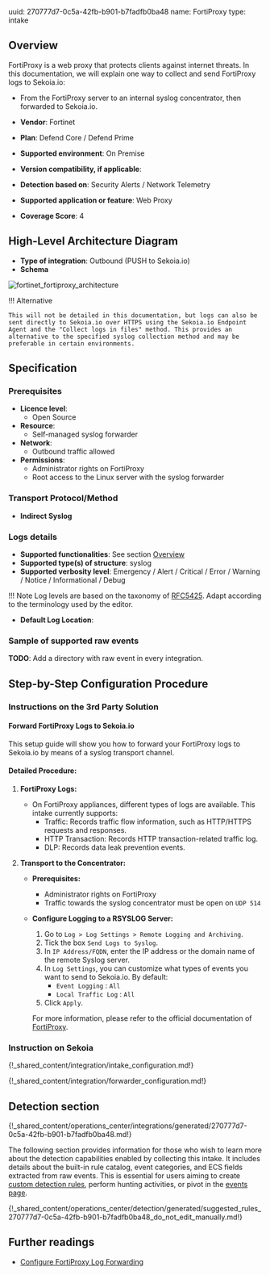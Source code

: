 uuid: 270777d7-0c5a-42fb-b901-b7fadfb0ba48
name: FortiProxy
type: intake

## Overview

FortiProxy is a web proxy that protects clients against internet threats.
In this documentation, we will explain one way to collect and send FortiProxy logs to Sekoia.io:
- From the FortiProxy server to an internal syslog concentrator, then forwarded to Sekoia.io.

- **Vendor**: Fortinet
- **Plan**: Defend Core / Defend Prime
- **Supported environment**: On Premise
- **Version compatibility, if applicable**:
- **Detection based on**: Security Alerts / Network Telemetry
- **Supported application or feature**: Web Proxy
- **Coverage Score**: 4

## High-Level Architecture Diagram

- **Type of integration**: Outbound (PUSH to Sekoia.io)
- **Schema**

![fortinet_fortiproxy_architecture](/assets/integration/fortinet_fortiproxy_architecture.png)

!!! Alternative

    This will not be detailed in this documentation, but logs can also be sent directly to Sekoia.io over HTTPS using the Sekoia.io Endpoint Agent and the "Collect logs in files" method. This provides an alternative to the specified syslog collection method and may be preferable in certain environments.

## Specification

### Prerequisites

- **Licence level**:
    - Open Source
- **Resource**:
    - Self-managed syslog forwarder
- **Network**:
    - Outbound traffic allowed
- **Permissions**:
    - Administrator rights on FortiProxy
    - Root access to the Linux server with the syslog forwarder

### Transport Protocol/Method

- **Indirect Syslog**

### Logs details

- **Supported functionalities**: See section [Overview](#overview)
- **Supported type(s) of structure**: syslog
- **Supported verbosity level**: Emergency / Alert / Critical / Error / Warning / Notice / Informational / Debug

!!! Note
    Log levels are based on the taxonomy of [RFC5425](https://datatracker.ietf.org/doc/html/rfc5424). Adapt according to the terminology used by the editor.

- **Default Log Location**:

### Sample of supported raw events

**TODO**: Add a directory with raw event in every integration.

## Step-by-Step Configuration Procedure

### Instructions on the 3rd Party Solution

#### Forward FortiProxy Logs to Sekoia.io

This setup guide will show you how to forward your FortiProxy logs to Sekoia.io by means of a syslog transport channel.

#### Detailed Procedure:

1. **FortiProxy Logs:**
    - On FortiProxy appliances, different types of logs are available. This intake currently supports:
      - Traffic: Records traffic flow information, such as HTTP/HTTPS requests and responses.
      - HTTP Transaction: Records HTTP transaction-related traffic log.
      - DLP: Records data leak prevention events.

2. **Transport to the Concentrator:**

    - **Prerequisites:**
      - Administrator rights on FortiProxy
      - Traffic towards the syslog concentrator must be open on `UDP 514`

    - **Configure Logging to a RSYSLOG Server:**

      1. Go to `Log > Log Settings > Remote Logging and Archiving`.
      2. Tick the box `Send Logs to Syslog`.
      3. In `IP Address/FQDN`, enter the IP address or the domain name of the remote Syslog server.
      4. In `Log Settings`, you can customize what types of events you want to send to Sekoia.io. By default:
         - `Event Logging` : `All`
         - `Local Traffic Log` : `All`
      5. Click `Apply`.

      For more information, please refer to the official documentation of [FortiProxy](https://docs.fortinet.com/document/fortiproxy/7.0.0/administration-guide/707542/log-settings#Log_Settings).

### Instruction on Sekoia

{!_shared_content/integration/intake_configuration.md!}

{!_shared_content/integration/forwarder_configuration.md!}

## Detection section

{!_shared_content/operations_center/integrations/generated/270777d7-0c5a-42fb-b901-b7fadfb0ba48.md!}

The following section provides information for those who wish to learn more about the detection capabilities enabled by collecting this intake. It includes details about the built-in rule catalog, event categories, and ECS fields extracted from raw events. This is essential for users aiming to create [custom detection rules](/docs/xdr/features/detect/sigma.md), perform hunting activities, or pivot in the [events page](/docs/xdr/features/investigate/events.md).

{!_shared_content/operations_center/detection/generated/suggested_rules_270777d7-0c5a-42fb-b901-b7fadfb0ba48_do_not_edit_manually.md!}

## Further readings

- [Configure FortiProxy Log Forwarding](https://docs.fortinet.com/document/fortiproxy/7.0.0/administration-guide/707542/log-settings#Log_Settings)